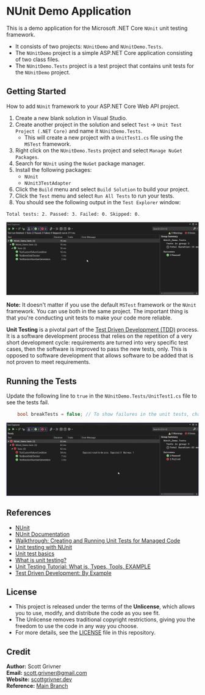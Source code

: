 # NUnit Demo Application

This is a demo application for the Microsoft .NET Core `NUnit` unit testing framework.
- It consists of two projects: `NUnitDemo` and `NUnitDemo.Tests`. 
- The `NUnitDemo` project is a simple ASP.NET Core application consisting of two class files.
- The `NUnitDemo.Tests` project is a test project that contains unit tests for the `NUnitDemo` project.

## Getting Started
How to add `NUnit` framework to your ASP.NET Core Web API project.
1. Create a new blank solution in Visual Studio.
2. Create another project in the solution and select `Test` -> `Unit Test Project (.NET Core)` and name it `NUnitDemo.Tests`.
    - This will create a new project with a `UnitTest1.cs` file using the `MSTest` framework.
3. Right click on the `NUnitDemo.Tests` project and select `Manage NuGet Packages`.
4. Search for `NUnit` using the `NuGet` package manager.
5. Install the following packages:
    - `NUnit`
    - `NUnit3TestAdapter`
6. Click the `Build` menu and select `Build Solution` to build your project.
7. Click the `Test` menu and select `Run All Tests` to run your tests.
8. You should see the following output in the `Test Explorer` window:
```
Total tests: 2. Passed: 3. Failed: 0. Skipped: 0.
```
![Passed Unit Test](docs/images/PassedUnitTest.png)

**Note:** It doesn't matter if you use the default `MSTest` framework or the `NUnit` framework. You can use both in the same project. The important thing is that you're conducting unit tests to make your code more reliable.

**Unit Testing** is a pivotal part of the [Test Driven Development (TDD)](https://en.wikipedia.org/wiki/Test-driven_development) process. It is a software development process that relies on the repetition of a very short development cycle: requirements are turned into very specific test cases, then the software is improved to pass the new tests, only. This is opposed to software development that allows software to be added that is not proven to meet requirements.

## Running the Tests
Update the following line to `true` in the `NUnitDemo.Tests/UnitTest1.cs` file to see the tests fail.
```csharp
    bool breakTests = false; // To show failures in the unit tests, change this to true
```

![Failed Unit Test](docs/images/FailedUnitTest.png)

## References
- [NUnit](https://nunit.org/)
- [NUnit Documentation](https://docs.nunit.org/)
- [Walkthrough: Creating and Running Unit Tests for Managed Code](https://learn.microsoft.com/en-us/visualstudio/test/walkthrough-creating-and-running-unit-tests-for-managed-code?view=vs-2022)
- [Unit testing with NUnit](https://learn.microsoft.com/en-us/dotnet/core/testing/unit-testing-with-nunit?source=recommendations)
- [Unit test basics](https://learn.microsoft.com/en-us/visualstudio/test/unit-test-basics?view=vs-2022)
- [What is unit testing?](https://www.techtarget.com/searchsoftwarequality/definition/unit-testing#:~:text=Unit%20testing%20is%20a%20software,tests%20during%20the%20development%20process)
- [Unit Testing Tutorial: What is, Types, Tools, EXAMPLE](https://www.guru99.com/unit-testing-guide.html)
- [Test Driven Development: By Example](https://www.amazon.com/Test-Driven-Development-Kent-Beck/dp/0321146530)

## License
- This project is released under the terms of the **Unlicense**, which allows you to use, modify, and distribute the code as you see fit. 
- The Unlicense removes traditional copyright restrictions, giving you the freedom to use the code in any way you choose.
- For more details, see the [LICENSE](LICENSE) file in this repository.

## Credit
**Author:** Scott Grivner <br>
**Email:** scott.grivner@gmail.com <br>
**Website:** [scottgrivner.dev](https://www.scottgriv.dev) <br>
**Reference:** [Main Branch](https://github.com/scottgriv/csharp-nunit_demo_app) <br>
